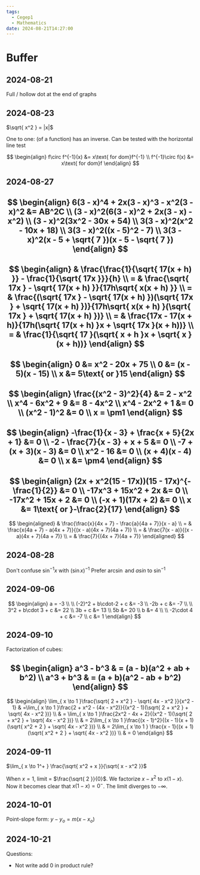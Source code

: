 ```yaml
---
tags:
  - Cegep1
  - Mathematics
date: 2024-08-21T14:27:00
---
```


# Buffer

## 2024-08-21

Full / hollow dot at the end of graphs

## 2024-08-23

$\sqrt{ x^2 } = |x|$

One to one: (of a function) has an inverse. Can be tested with the horizontal line test

$$
\begin{align}
f\circ f^{-1}(x) &= x\text{ for dom}f^{-1} \\
f^{-1}\circ f(x) &= x\text{ for dom}f
\end{align}
$$

## 2024-08-27

$$
\begin{align}
6(3 - x)^4 + 2x(3 - x)^3 - x^2(3 - x)^2 &= AB^2C \\
(3 - x)^2(6(3 - x)^2 + 2x(3 - x) - x^2) \\
(3 - x)^2(3x^2 - 30x + 54) \\
3(3 - x)^2(x^2 - 10x + 18) \\
3(3 - x)^2((x - 5)^2 - 7) \\
3(3 - x)^2(x - 5 + \sqrt{ 7 })(x - 5 - \sqrt{ 7 })
\end{align}
$$
---
$$
\begin{align}
 & \frac{\frac{1}{\sqrt{ 17(x + h) }} - \frac{1}{\sqrt{ 17x }}}{h} \\
= & \frac{\sqrt{ 17x } - \sqrt{ 17(x + h) }}{17h\sqrt{ x(x + h) }} \\
= & \frac{(\sqrt{ 17x } - \sqrt{ 17(x + h) })(\sqrt{ 17x } + \sqrt{ 17(x + h) })}{17h\sqrt{ x(x + h) }(\sqrt{ 17x } + \sqrt{ 17(x + h) })} \\
= & \frac{17x - 17(x + h)}{17h(\sqrt{ 17(x + h) }x + \sqrt{ 17x }(x + h))} \\
= & \frac{1}{\sqrt{ 17 }(\sqrt{ x + h }x + \sqrt{ x }(x + h))}
\end{align}
$$
---
$$
\begin{align}
0 &= x^2 - 20x + 75 \\
0 &= (x - 5)(x - 15) \\
x &= 5\text{ or }15
\end{align}
$$
---
$$
\begin{align}
\frac{(x^2 - 3)^2}{4} &= 2 - x^2 \\
x^4 - 6x^2 + 9 &= 8 - 4x^2 \\
x^4 - 2x^2 + 1 &= 0 \\
(x^2 - 1)^2 &= 0 \\
x = \pm1
\end{align}
$$
---
$$
\begin{align}
-\frac{1}{x - 3} + \frac{x + 5}{2x + 1} &= 0 \\
-2 - \frac{7}{x - 3} + x + 5 &= 0 \\
-7 + (x + 3)(x - 3) &= 0 \\
x^2 - 16 &= 0 \\
(x + 4)(x - 4) &= 0 \\
x &= \pm4
\end{align}
$$
---
$$
\begin{align}
(2x + x^2(15 - 17x))(15 - 17x)^{-\frac{1}{2}} &= 0 \\
-17x^3 + 15x^2 + 2x &= 0 \\
-17x^2 + 15x + 2 &= 0 \\
(-x + 1)(17x + 2) &= 0 \\
x &= 1\text{ or }-\frac{2}{17}
\end{align}
$$
---
$$
\begin{aligned}
 & \frac{\frac{x}{4x + 7} - \frac{a}{4a + 7}}{x - a} \\
= & \frac{x(4a + 7) - a(4x + 7)}{(x - a)(4x + 7)(4a + 7)} \\
= & \frac{7(x - a)}{(x - a)(4x + 7)(4a + 7)} \\
= & \frac{7}{(4x + 7)(4a + 7)}
\end{aligned}
$$

## 2024-08-28

Don't confuse $\sin ^{-1}x$ with $(\sin x)^{-1}$
Prefer $\arcsin$ and $asin$ to $\sin ^{-1}$

## 2024-09-06

$$
\begin{align}
a = -3 \\
 \\
(-2)^2 + b\cdot-2 + c &= -3 \\
-2b + c &= -7 \\
 \\
3^2 + b\cdot 3 + c &= 22 \\
3b + c &= 13 \\
5b &= 20 \\
b &= 4 \\
 \\
-2\cdot 4 + c &= -7 \\
c &= 1
\end{align}
$$

## 2024-09-10

Factorization of cubes:

$$
\begin{align}
a^3 - b^3 & = (a - b)(a^2 + ab + b^2) \\
a^3 + b^3 & = (a + b)(a^2 - ab + b^2)
\end{align}
$$
---
$$
\begin{align}
\lim_{ x \to 1 }\frac{\sqrt{ 2 + x^2 } - \sqrt{ 4x - x^2 }}{x^2 - 1} & =\lim_{ x \to 1 }\frac{2 + x^2 - (4x - x^2)}{(x^2 - 1)(\sqrt{ 2 + x^2 } + \sqrt{ 4x - x^2 })} \\
 & = \lim_{ x \to 1 }\frac{2x^2 - 4x + 2}{(x^2 - 1)(\sqrt{ 2 + x^2 } + \sqrt{ 4x - x^2 })} \\
 & = 2\lim_{ x \to 1 }\frac{(x - 1)^2}{(x - 1)(x + 1)(\sqrt{ x^2 + 2 } + \sqrt{ 4x - x^2 })} \\
 & = 2\lim_{ x \to 1 } \frac{x - 1}{(x + 1)(\sqrt{ x^2 + 2 } + \sqrt{ 4x - x^2 })} \\
 & = 0
\end{align}
$$

## 2024-09-11

$\lim_{ x \to 1^+ } \frac{\sqrt{ x^2 + x }}{\sqrt{ x - x^2 }}$

When $x = 1$, limit = $\frac{\sqrt{ 2 }}{0}$.
We factorize $x - x^2$ to $x(1 - x)$.
Now it becomes clear that $x(1 - x) = 0^-$.
The limit diverges to $-\infty$.

## 2024-10-01

Point-slope form: $y - y_o = m(x - x_o)$

## 2024-10-21

Questions:

- Not write add 0 in product rule?